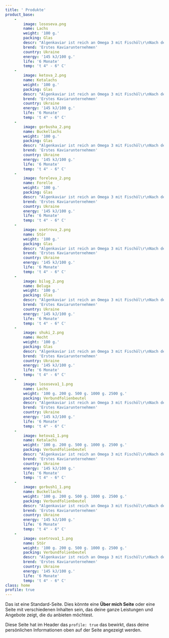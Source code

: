 ```yaml
---
title: ' Produkte'
product_base:
    -
        image: lososeva.png
        name: Lachs
        weight: '100 g.'
        packing: Glas
        descr: "Algenkaviar ist reich an Omega 3 mit Fischöl\r\nNach dem Geschmack ist es fast natürlich"
        brend: 'Erstes Kaviarunternehmen'
        country: Ukraine
        energy: '145 kJ/100 g.'
        life: '6 Monate'
        temp: 't 4° - 6° C'
    -
        image: ketova_2.png
        name: Ketalachs
        weight: '100 g.'
        packing: Glas
        descr: "Algenkaviar ist reich an Omega 3 mit Fischöl\r\nNach dem Geschmack ist es fast natürlich"
        brend: 'Erstes Kaviarunternehmen'
        country: Ukraine
        energy: '145 kJ/100 g.'
        life: '6 Monate'
        temp: 't 4° - 6° C'
    -
        image: gorbusha_2.png
        name: Buckellachs
        weight: '100 g.'
        packing: Glas
        descr: "Algenkaviar ist reich an Omega 3 mit Fischöl\r\nNach dem Geschmack ist es fast natürlich"
        brend: 'Erstes Kaviarunternehmen'
        country: Ukraine
        energy: '145 kJ/100 g.'
        life: '6 Monate'
        temp: 't 4° - 6° C'
    -
        image: foreleva_2.png
        name: Forelle
        weight: '100 g.'
        packing: Glas
        descr: "Algenkaviar ist reich an Omega 3 mit Fischöl\r\nNach dem Geschmack ist es fast natürlich"
        brend: 'Erstes Kaviarunternehmen'
        country: Ukraine
        energy: '145 kJ/100 g.'
        life: '6 Monate'
        temp: 't 4° - 6° C'
    -
        image: osetrova_2.png
        name: Stör
        weight: '100 g.'
        packing: Glas
        descr: "Algenkaviar ist reich an Omega 3 mit Fischöl\r\nNach dem Geschmack ist es fast natürlich"
        brend: 'Erstes Kaviarunternehmen'
        country: Ukraine
        energy: '145 kJ/100 g.'
        life: '6 Monate'
        temp: 't 4° - 6° C'
    -
        image: bilug_2.png
        name: Belugа
        weight: '100 g.'
        packing: Glas
        descr: "Algenkaviar ist reich an Omega 3 mit Fischöl\r\nNach dem Geschmack ist es fast natürlich"
        brend: 'Erstes Kaviarunternehmen'
        country: Ukraine
        energy: '145 kJ/100 g.'
        life: '6 Monate'
        temp: 't 4° - 6° C'
    -
        image: shuki_2.png
        name: Hecht
        weight: '100 g.'
        packing: Glas
        descr: "Algenkaviar ist reich an Omega 3 mit Fischöl\r\nNach dem Geschmack ist es fast natürlich"
        brend: 'Erstes Kaviarunternehmen'
        country: Ukraine
        energy: '145 kJ/100 g.'
        life: '6 Monate'
        temp: 't 4° - 6° C'
    -
        image: lososeva1_1.png
        name: Lachs
        weight: '100 g. 200 g. 500 g. 1000 g. 2500 g.'
        packing: Verbundfolienbeutel
        descr: "Algenkaviar ist reich an Omega 3 mit Fischöl\r\nNach dem Geschmack ist es fast natürlich"
        brend: 'Erstes Kaviarunternehmen'
        country: Ukraine
        energy: '145 kJ/100 g.'
        life: '6 Monate'
        temp: 't 4° - 6° C'
    -
        image: ketova1_1.png
        name: Ketalachs
        weight: '100 g. 200 g. 500 g. 1000 g. 2500 g.'
        packing: Verbundfolienbeutel
        descr: "Algenkaviar ist reich an Omega 3 mit Fischöl\r\nNach dem Geschmack ist es fast natürlich"
        brend: 'Erstes Kaviarunternehmen'
        country: Ukraine
        energy: '145 kJ/100 g.'
        life: '6 Monate'
        temp: 't 4° - 6° C'
    -
        image: gorbush1_1.png
        name: Buckellachs
        weight: '100 g. 200 g. 500 g. 1000 g. 2500 g.'
        packing: Verbundfolienbeutel
        descr: "Algenkaviar ist reich an Omega 3 mit Fischöl\r\nNach dem Geschmack ist es fast natürlich"
        brend: 'Erstes Kaviarunternehmen'
        country: Ukraine
        energy: '145 kJ/100 g.'
        life: '6 Monate'
        temp: 't 4° - 6° C'
    -
        image: osetrova1_1.png
        name: Stör
        weight: '100 g. 200 g. 500 g. 1000 g. 2500 g.'
        packing: Verbundfolienbeutel
        descr: "Algenkaviar ist reich an Omega 3 mit Fischöl\r\nNach dem Geschmack ist es fast natürlich"
        brend: 'Erstes Kaviarunternehmen'
        country: Ukraine
        energy: '145 kJ/100 g.'
        life: '6 Monate'
        temp: 't 4° - 6° C'
class: home
profile: true
---
```


Das ist eine Standard-Seite. Dies könnte eine **Über mich Seite** oder eine Seite mit verschiedenen Inhalten sein, das deine ganze Leistungen und Angebote zeigt, die du anbieten möchtest. 

Diese Seite hat im Header das `profile: true` das bewirkt, dass deine persönlichen Informationen oben auf der Seite angezeigt werden.
